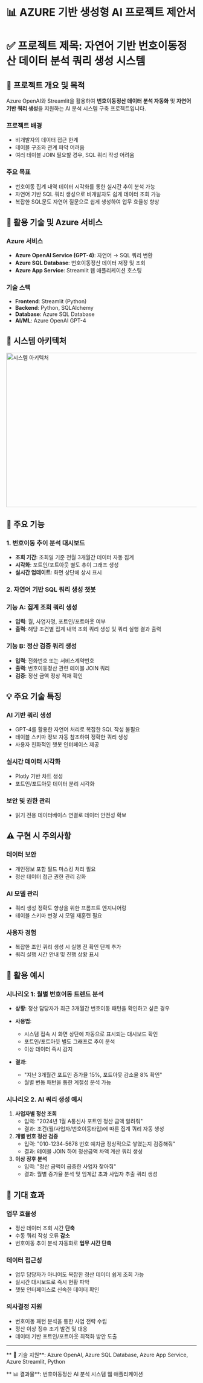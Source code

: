 # 📊 AZURE 기반 생성형 AI 프로젝트 제안서

# ✅ 프로젝트 제목: 자연어 기반 번호이동정산 데이터 분석 쿼리 생성 시스템

## 📌 프로젝트 개요 및 목적

Azure OpenAI와 Streamlit을 활용하여 **번호이동정산 데이터 분석 자동화** 및 **자연어 기반 쿼리 생성**을 지원하는 AI 분석 시스템 구축 프로젝트입니다.

### 프로젝트 배경
- 비개발자의 데이터 접근 한계
- 테이블 구조와 관계 파악 어려움
- 여러 테이블 JOIN 필요할 경우, SQL 쿼리 작성 어려움

### 주요 목표
- 번호이동 집계 내역 데이터 시각화를 통한 실시간 추이 분석 가능
- 자연어 기반 SQL 쿼리 생성으로 비개발자도 쉽게 데이터 조회 가능
- 복잡한 SQL문도 자연어 질문으로 쉽게 생성하여 업무 효율성 향상

## 🔧 활용 기술 및 Azure 서비스

### Azure 서비스

- **Azure OpenAI Service (GPT-4)**: 자연어 → SQL 쿼리 변환
- **Azure SQL Database**: 번호이동정산 데이터 저장 및 조회
- **Azure App Service**: Streamlit 웹 애플리케이션 호스팅

### 기술 스택

- **Frontend**: Streamlit (Python)
- **Backend**: Python, SQLAlchemy
- **Database**: Azure SQL Database
- **AI/ML**: Azure OpenAI GPT-4

## 🧩 시스템 아키텍처

<img width="1616" height="409" alt="시스템 아키텍처" src="https://github.com/user-attachments/assets/a5c6e7f0-db91-4b5f-b207-3a71cf8331fb" />

## 🎯 주요 기능

### 1. 번호이동 추이 분석 대시보드

- **조회 기간**: 조회일 기준 전월 3개월간 데이터 자동 집계
- **시각화**: 포트인/포트아웃 별도 추이 그래프 생성
- **실시간 업데이트**: 화면 상단에 상시 표시

### 2. 자연어 기반 SQL 쿼리 생성 챗봇

### 기능 A: 집계 조회 쿼리 생성

- **입력**: 월, 사업자명, 포트인/포트아웃 여부
- **출력**: 해당 조건별 집계 내역 조회 쿼리 생성 및 쿼리 실행 결과 출력

### 기능 B: 정산 검증 쿼리 생성

- **입력**: 전화번호 또는 서비스계약번호
- **출력**: 번호이동정산 관련 테이블 JOIN 쿼리
- **검증**: 정산 금액 정상 적재 확인

## 💡 주요 기술 특징

### AI 기반 쿼리 생성

- GPT-4를 활용한 자연어 처리로 복잡한 SQL 작성 불필요
- 테이블 스키마 정보 자동 참조하여 정확한 쿼리 생성
- 사용자 친화적인 챗봇 인터페이스 제공

### 실시간 데이터 시각화

- Plotly 기반 차트 생성
- 포트인/포트아웃 데이터 분리 시각화

### 보안 및 권한 관리

- 읽기 전용 데이터베이스 연결로 데이터 안전성 확보

## ⚠️ 구현 시 주의사항

### 데이터 보안

- 개인정보 포함 필드 마스킹 처리 필요
- 정산 데이터 접근 권한 관리 강화

### AI 모델 관리

- 쿼리 생성 정확도 향상을 위한 프롬프트 엔지니어링
- 테이블 스키마 변경 시 모델 재훈련 필요

### 사용자 경험

- 복잡한 조인 쿼리 생성 시 실행 전 확인 단계 추가
- 쿼리 실행 시간 안내 및 진행 상황 표시

## 💼 활용 예시

### 시나리오 1: 월별 번호이동 트렌드 분석

- **상황**: 정산 담당자가 최근 3개월간 번호이동 패턴을 확인하고 싶은 경우
- **사용법**:
    - 시스템 접속 시 화면 상단에 자동으로 표시되는 대시보드 확인
    - 포트인/포트아웃 별도 그래프로 추이 분석
    - 이상 데이터 즉시 감지

- **결과**:
    - "지난 3개월간 포트인 증가율 15%, 포트아웃 감소율 8% 확인"
    - 월별 변동 패턴을 통한 계절성 분석 가능

### 시나리오 2. AI 쿼리 생성 예시

1. **사업자별 정산 조회**
    - 입력: "2024년 1월 A통신사 포트인 정산 금액 알려줘"
    - 결과: 조건(월/사업자/번호이동타입)에 따른 집계 쿼리 자동 생성
2. **개별 번호 정산 검증**
    - 입력: "010-1234-5678 번호 예치금 정상적으로 쌓였는지 검증해줘"
    - 결과: 테이블 JOIN 하여 정산금액 차액 계산 쿼리 생성
3. **이상 징후 분석**
    - 입력: "정산 금액이 급증한 사업자 찾아줘"
    - 결과: 월별 증가율 분석 및 임계값 초과 사업자 추출 쿼리 생성

## 🎯 기대 효과

### 업무 효율성

- 정산 데이터 조회 시간 **단축**
- 수동 쿼리 작성 오류 **감소**
- 번호이동 추이 분석 자동화로 **업무 시간 단축**

### 데이터 접근성

- 업무 담당자가 아니어도 복잡한 정산 데이터 쉽게 조회 가능
- 실시간 대시보드로 즉시 현황 파악
- 챗봇 인터페이스로 신속한 데이터 확인

### 의사결정 지원

- 번호이동 패턴 분석을 통한 사업 전략 수립
- 정산 이상 징후 조기 발견 및 대응
- 데이터 기반 포트인/포트아웃 최적화 방안 도출

---

** 🔧 기술 지원**: Azure OpenAI, Azure SQL Database, Azure App Service, Azure Streamlit, Python

** 📊 결과물**: 번호이동정산 AI 분석 시스템 웹 애플리케이션
